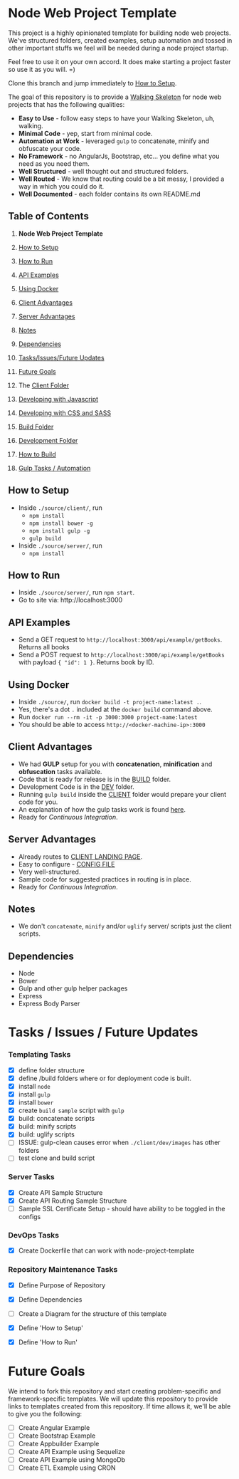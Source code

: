 # Node Web Project Template
This project is a highly opinionated template for building node web projects. We've structured folders, created examples, setup automation and tossed in other important stuffs we feel will be needed during a node project startup. 

Feel free to use it on your own accord. It does make starting a project faster so use it as you will. =)

Clone this branch and jump immediately to [How to Setup](https://github.com/RedTint/node-web-project-template#how-to-setup).

The goal of this repository is to provide a [Walking Skeleton](http://c2.com/cgi/wiki?WalkingSkeleton) for node web projects that has the following qualities:

* **Easy to Use** - follow easy steps to have your Walking Skeleton, uh, walking.
* **Minimal Code** - yep, start from minimal code.
* **Automation at Work** - leveraged `gulp` to concatenate, minify and obfuscate your code.
* **No Framework** - no AngularJs, Bootstrap, etc... you define what you need as you need them.
* **Well Structured** - well thought out and structured folders.
* **Well Routed** - We know that routing could be a bit messy, I provided a way in which you could do it.
* **Well Documented** - each folder contains its own README.md

## Table of Contents
1. **Node Web Project Template**

  1. [How to Setup](https://github.com/RedTint/node-web-project-template#how-to-setup)

  2. [How to Run](https://github.com/RedTint/node-web-project-template#how-to-run)

  3. [API Examples](https://github.com/RedTint/node-web-project-template#api-examples)

  4. [Using Docker](https://github.com/RedTint/node-web-project-template#using-docker)
  
  5. [Client Advantages](https://github.com/RedTint/node-web-project-template#client-advantages)

  6. [Server Advantages](https://github.com/RedTint/node-web-project-template#server-advantages)

  7. [Notes](https://github.com/RedTint/node-web-project-template#notes)

  8. [Dependencies](https://github.com/RedTint/node-web-project-template#dependencies)

  9. [Tasks/Issues/Future Updates](https://github.com/RedTint/node-web-project-template#tasks--issues--future-updates)

  10. [Future Goals](https://github.com/RedTint/node-web-project-template#future-goals)

2. The [Client Folder](https://github.com/RedTint/node-web-project-template/tree/master/source/client)

  1. [Developing with Javascript](https://github.com/RedTint/node-web-project-template/tree/master/source/client#developing-with-javascript)

  2. [Developing with CSS and SASS](https://github.com/RedTint/node-web-project-template/tree/master/source/client#developing-with-css-and-sass)

  3. [Build Folder](https://github.com/RedTint/node-web-project-template/tree/master/source/client#build-folder)

  4. [Development Folder](https://github.com/RedTint/node-web-project-template/tree/master/source/client#development-folder)

  5. [How to Build](https://github.com/RedTint/node-web-project-template/tree/master/source/client#how-to-build)

  6. [Gulp Tasks / Automation](https://github.com/RedTint/node-web-project-template/tree/master/source/client#gulp-tasks--automation)

## How to Setup
- Inside `./source/client/`, run 
  - `npm install`
  - `npm install bower -g`
  - `npm install gulp -g`
  - `gulp build`
- Inside `./source/server/`, run 
  - `npm install`


## How to Run
- Inside `./source/server/`, run `npm start`.
- Go to site via: http://localhost:3000


## API Examples
- Send a GET request to `http://localhost:3000/api/example/getBooks`. Returns all books
- Send a POST request to `http://localhost:3000/api/example/getBooks` with payload `{ "id": 1 }`. Returns book by ID.

## Using Docker
- Inside `./source/`, run `docker build -t project-name:latest .`.
- Yes, there's a dot `.` included at the `docker build` command above.
- Run `docker run --rm -it -p 3000:3000 project-name:latest`
- You should be able to access `http://<docker-machine-ip>:3000`

## Client Advantages
- We had **GULP** setup for you with **concatenation**, **minification** and **obfuscation** tasks available.
- Code that is ready for release is in the [BUILD](./source/client/build) folder.
- Development Code is in the [DEV](./source/client/dev) folder.
- Running `gulp build` inside the [CLIENT](./source/client) folder would prepare your client code for you.
- An explanation of how the gulp tasks work is found [here](./source/client/README.md).
- Ready for *Continuous Integration*.


## Server Advantages
- Already routes to [CLIENT LANDING PAGE](./source/client/dev/index.html).
- Easy to configure - [CONFIG FILE](./source/server/configs/config.json)
- Very well-structured.
- Sample code for suggested practices in routing is in place.
- Ready for *Continuous Integration*.

## Notes
- We don't `concatenate`, `minify` and/or `uglify` server/ scripts just the client scripts.

## Dependencies
- Node
- Bower
- Gulp and other gulp helper packages
- Express
- Express Body Parser

# Tasks / Issues / Future Updates

### Templating Tasks

- [x] define folder structure
- [x] define /build folders where or for deployment code is built.
- [x] install `node`
- [x] install `gulp`
- [x] install `bower` 
- [x] create `build sample` script with `gulp`
- [x] build: concatenate scripts
- [x] build: minify scripts
- [x] build: uglify scripts
- [ ] ISSUE: gulp-clean causes error when `./client/dev/images` has other folders
- [ ] test clone and build script

### Server Tasks

- [x] Create API Sample Structure
- [x] Create API Routing Sample Structure
- [ ] Sample SSL Certificate Setup - should have ability to be toggled in the configs

### DevOps Tasks

- [x] Create Dockerfile that can work with node-project-template

### Repository Maintenance Tasks

- [x] Define Purpose of Repository
- [x] Define Dependencies
- [ ] Create a Diagram for the structure of this template
- [x] Define 'How to Setup'
- [x] Define 'How to Run'


# Future Goals
We intend to fork this repository and start creating problem-specific and framework-specific templates. We will update this repository to provide links to templates created from this repository. If time allows it, we'll be able to give you the following:

- [ ] Create Angular Example
- [ ] Create Bootstrap Example
- [ ] Create Appbuilder Example
- [ ] Create API Example using Sequelize
- [ ] Create API Example using MongoDb
- [ ] Create ETL Example using CRON

